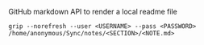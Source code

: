 GitHub markdown API to render a local readme file

    grip --norefresh --user <USERNAME> --pass <PASSWORD> /home/anonymous/Sync/notes/<SECTION>/<NOTE.md>
